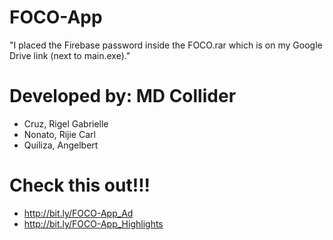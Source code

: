 # FOCO-App

"I placed the Firebase password inside the FOCO.rar which is on my Google Drive link (next to main.exe)."

# Developed by: MD Collider
 - Cruz, Rigel Gabrielle
 - Nonato, Rijie Carl
 - Quiliza, Angelbert

# Check this out!!!
 - http://bit.ly/FOCO-App_Ad
 - http://bit.ly/FOCO-App_Highlights
